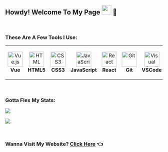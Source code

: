 
## Howdy! Welcome To My Page <img src="https://raw.githubusercontent.com/MartinHeinz/MartinHeinz/master/wave.gif" width="30px"> 🤠

 <br/>

 
### These Are A Few Tools I Use: 

<table>
  <tr>
    <td align="center" height="108" width="108">
      <img
        src="https://upload.wikimedia.org/wikipedia/commons/9/95/Vue.js_Logo_2.svg"
        width="48"
        height="48"
        alt="Vue.js"
      />
      <br /><strong>Vue</strong>
    </td>
    <td align="center" height="108" width="108">
      <img
        src="https://cdn.jsdelivr.net/gh/devicons/devicon/icons/html5/html5-plain.svg"
        width="48"
        height="48"
        alt="HTML"
      />
      <br /><strong>HTML5</strong>
    </td>
    <td align="center" height="108" width="108">
      <img
        src="https://cdn.jsdelivr.net/gh/devicons/devicon/icons/css3/css3-plain.svg"
        width="48"
        height="48"
        alt="CSS3"
      />
      <br /><strong>CSS3</strong>
    </td>
    <td align="center" height="108" width="108">
      <img
        src="https://cdn.jsdelivr.net/gh/devicons/devicon/icons/javascript/javascript-plain.svg"
        width="48"
        height="48"
        alt="JavaScript"
      />
      <br /><strong>JavaScript</strong>
    </td>
    <td align="center" height="108" width="108">
      <img
        src="https://cdn.jsdelivr.net/gh/devicons/devicon/icons/react/react-original.svg"
        width="48"
        height="48"
        alt="React"
      />
      <br /><strong>React</strong>
    </td>
        <td align="center" height="108" width="108">
      <img
        src="https://cdn.jsdelivr.net/gh/devicons/devicon/icons/git/git-original.svg"
        width="48"
        height="48"
        alt="Git"
      />
      <br /><strong>Git</strong>
    </td>
    </td>
        <td align="center" height="108" width="108">
      <img
        src="https://cdn.jsdelivr.net/gh/devicons/devicon/icons/vscode/vscode-plain.svg"
        width="48"
        height="48"
        alt="Visual Studio Code"
      />
      <br /><strong>VSCode</strong>
    </td>
  </table>
  
   <br/>
  
  
  ### Gotta Flex My Stats:
   <img
   src="https://github-readme-stats.vercel.app/api?username=Collin-W&show_icons=true&theme=radical"
  />
  </br>
   <br/>
  <img 
   src="https://github-readme-stats.vercel.app/api/top-langs/?username=Collin-W&theme=radical&layout=compact"
  />
  
  <br/>

###  Wanna Visit My Website? [Click Here](https://collinwhalen.com/) 👈



